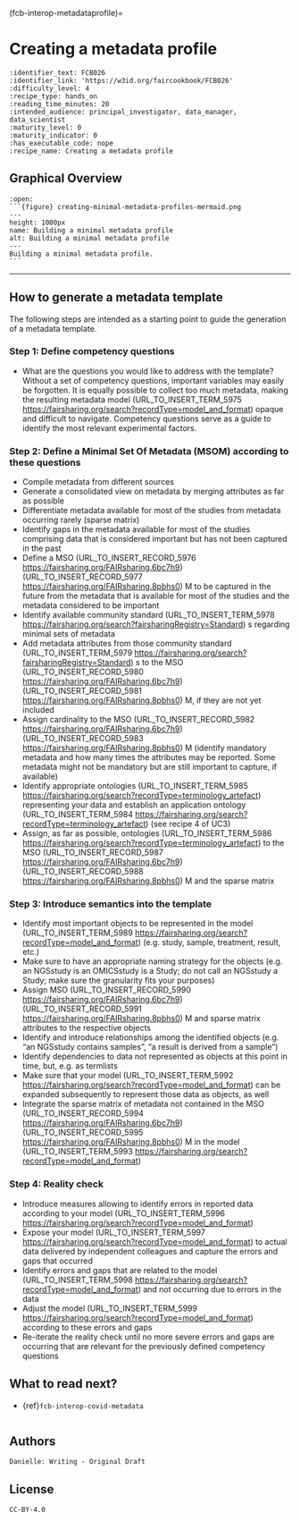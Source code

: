 (fcb-interop-metadataprofile)=
# Creating a metadata profile


````{panels_fairplus}
:identifier_text: FCB026
:identifier_link: 'https://w3id.org/faircookbook/FCB026'
:difficulty_level: 4
:recipe_type: hands_on
:reading_time_minutes: 20
:intended_audience: principal_investigator, data_manager, data_scientist 
:maturity_level: 0
:maturity_indicator: 0
:has_executable_code: nope
:recipe_name: Creating a metadata profile
```` 


## Graphical Overview



````{dropdown} 
:open:
```{figure} creating-minimal-metadata-profiles-mermaid.png
---
height: 1000px
name: Building a minimal metadata profile
alt: Building a minimal metadata profile
---
Building a minimal metadata profile.
```
````

---


## How to generate a metadata template

The following steps are intended as a starting point to guide the generation of a metadata template. 

### Step 1: Define competency questions
- What are the questions you would like to address with the template?
Without a set of competency questions, important variables may easily be forgotten. It is equally possible to collect too much metadata, making the resulting metadata model (URL_TO_INSERT_TERM_5975 https://fairsharing.org/search?recordType=model_and_format)  opaque and difficult to navigate. Competency questions serve as a guide to identify the most relevant experimental factors.

### Step 2: Define a Minimal Set Of Metadata (MSOM) according to these questions
- Compile metadata from different sources
- Generate a consolidated view on metadata by merging attributes as far as possible
- Differentiate metadata available for most of the studies from metadata occurring rarely (sparse matrix)
- Identify gaps in the metadata available for most of the studies comprising data that is considered important but has not been captured in the past
- Define a MSO (URL_TO_INSERT_RECORD_5976 https://fairsharing.org/FAIRsharing.6bc7h9)  (URL_TO_INSERT_RECORD_5977 https://fairsharing.org/FAIRsharing.8pbhs0) M to be captured in the future from the metadata that is available for most of the studies and the metadata considered to be important
- Identify available community standard (URL_TO_INSERT_TERM_5978 https://fairsharing.org/search?fairsharingRegistry=Standard) s regarding minimal sets of metadata
- Add metadata attributes from those community standard (URL_TO_INSERT_TERM_5979 https://fairsharing.org/search?fairsharingRegistry=Standard) s to the MSO (URL_TO_INSERT_RECORD_5980 https://fairsharing.org/FAIRsharing.6bc7h9)  (URL_TO_INSERT_RECORD_5981 https://fairsharing.org/FAIRsharing.8pbhs0) M, if they are not yet included
- Assign cardinality to the MSO (URL_TO_INSERT_RECORD_5982 https://fairsharing.org/FAIRsharing.6bc7h9)  (URL_TO_INSERT_RECORD_5983 https://fairsharing.org/FAIRsharing.8pbhs0) M (identify mandatory metadata and how many times the attributes may be reported. Some metadata might not be mandatory but are still important to capture, if available)
- Identify appropriate ontologies (URL_TO_INSERT_TERM_5985 https://fairsharing.org/search?recordType=terminology_artefact)  representing your data and establish an application ontology (URL_TO_INSERT_TERM_5984 https://fairsharing.org/search?recordType=terminology_artefact)  (see recipe 4 of UC3)
- Assign, as far as possible, ontologies (URL_TO_INSERT_TERM_5986 https://fairsharing.org/search?recordType=terminology_artefact)  to the MSO (URL_TO_INSERT_RECORD_5987 https://fairsharing.org/FAIRsharing.6bc7h9)  (URL_TO_INSERT_RECORD_5988 https://fairsharing.org/FAIRsharing.8pbhs0) M and the sparse matrix 

### Step 3: Introduce semantics into the template
- Identify most important objects to be represented in the model (URL_TO_INSERT_TERM_5989 https://fairsharing.org/search?recordType=model_and_format)  (e.g. study, sample, treatment, result, etc.)
- Make sure to have an appropriate naming strategy for the objects (e.g. an NGSstudy is an OMICSstudy is a Study; do not call an NGSstudy a Study; make sure the granularity fits your purposes)
- Assign MSO (URL_TO_INSERT_RECORD_5990 https://fairsharing.org/FAIRsharing.6bc7h9)  (URL_TO_INSERT_RECORD_5991 https://fairsharing.org/FAIRsharing.8pbhs0) M and sparse matrix attributes to the respective objects
- Identify and introduce relationships among the identified objects (e.g. “an NGSstudy contains samples”, “a result is derived from a sample”) 
- Identify dependencies to data not represented as objects at this point in time, but, e.g. as termlists
- Make sure that your model (URL_TO_INSERT_TERM_5992 https://fairsharing.org/search?recordType=model_and_format)  can be expanded subsequently to represent those data as objects, as well
- Integrate the sparse matrix of metadata not contained in the MSO (URL_TO_INSERT_RECORD_5994 https://fairsharing.org/FAIRsharing.6bc7h9)  (URL_TO_INSERT_RECORD_5995 https://fairsharing.org/FAIRsharing.8pbhs0) M in the model (URL_TO_INSERT_TERM_5993 https://fairsharing.org/search?recordType=model_and_format) 

### Step 4:  Reality check
- Introduce measures allowing to identify errors in reported data according to your model (URL_TO_INSERT_TERM_5996 https://fairsharing.org/search?recordType=model_and_format) 
- Expose your model (URL_TO_INSERT_TERM_5997 https://fairsharing.org/search?recordType=model_and_format)  to actual data delivered by independent colleagues and capture the errors and gaps that occurred
- Identify errors and gaps that are related to the model (URL_TO_INSERT_TERM_5998 https://fairsharing.org/search?recordType=model_and_format)  and not occurring due to errors in the data
- Adjust the model (URL_TO_INSERT_TERM_5999 https://fairsharing.org/search?recordType=model_and_format)  according to these errors and gaps
- Re-iterate the reality check until no more severe errors and gaps are occurring that are relevant for the previously defined competency questions


##  What to read next?

- {ref}`fcb-interop-covid-metadata`

````{rdmkit_panel}
````



## Authors

````{authors_fairplus}
Danielle: Writing - Original Draft
````


## License

````{license_fairplus}
CC-BY-4.0
````



